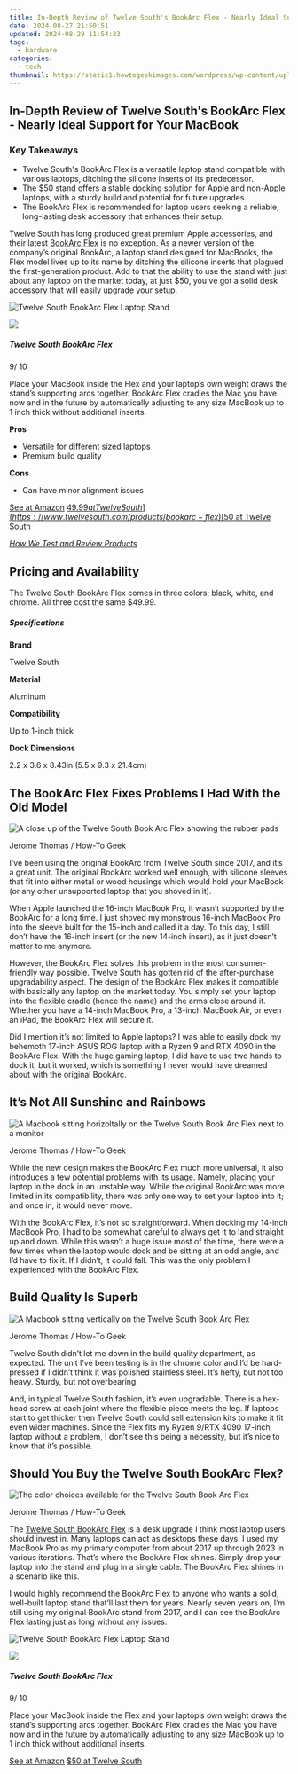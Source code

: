 ```yaml
---
title: In-Depth Review of Twelve South's BookArc Flex - Nearly Ideal Support for Your MacBook
date: 2024-08-27 21:50:51
updated: 2024-08-29 11:54:23
tags:
  - hardware
categories:
  - tech
thumbnail: https://static1.howtogeekimages.com/wordpress/wp-content/uploads/wm/2024/07/a-macbook-sitting-horizoltally-on-the-twelve-south-book-arc-flex1jpg_53495744743_o.jpg
---
```


## In-Depth Review of Twelve South's BookArc Flex - Nearly Ideal Support for Your MacBook

### Key Takeaways

* Twelve South's BookArc Flex is a versatile laptop stand compatible with various laptops, ditching the silicone inserts of its predecessor.
* The $50 stand offers a stable docking solution for Apple and non-Apple laptops, with a sturdy build and potential for future upgrades.
* The BookArc Flex is recommended for laptop users seeking a reliable, long-lasting desk accessory that enhances their setup.

 Twelve South has long produced great premium Apple accessories, and their latest [BookArc Flex](https://www.amazon.com/Twelve-South-Space-Saving-Vertical-Organize/dp/B0C28MN2R1?tag=hotoge-20&ascsubtag=UUhtgUeUpU2004006&asc%5Frefurl=https%3A%2F%2Fwww.howtogeek.com%2Ftwelve-south-bookarc-flex-review%2F&asc%5Fcampaign=Authority) is no exception. As a newer version of the company’s original BookArc, a laptop stand designed for MacBooks, the Flex model lives up to its name by ditching the silicone inserts that plagued the first-generation product. Add to that the ability to use the stand with just about any laptop on the market today, at just $50, you’ve got a solid desk accessory that will easily upgrade your setup.

![Twelve South BookArc Flex Laptop Stand](https://static1.howtogeekimages.com/wordpress/wp-content/uploads/2024/07/twelve-south-bookarc-flex-laptop-stand.png) 

![](https://static1.howtogeekimages.com/wordpresshttps://static0.howtogeekimages.com/wordpress/wp-content/uploads/2024/04/how-to-geek-editor-s-choice-badge.png) 

#####  Twelve South BookArc Flex

9/ 10 

Place your MacBook inside the Flex and your laptop’s own weight draws the stand’s supporting arcs together. BookArc Flex cradles the Mac you have now and in the future by automatically adjusting to any size MacBook up to 1 inch thick without additional inserts. 

**Pros** 
* Versatile for different sized laptops
* Premium build quality

**Cons** 
* Can have minor alignment issues

[See at Amazon](https://www.amazon.com/Twelve-South-Space-Saving-Vertical-Organize/dp/B0C28MN2R1?tag=hotoge-20&ascsubtag=UUhtgUeUpU2004006&asc%5Frefurl=https%3A%2F%2Fwww.howtogeek.com%2Ftwelve-south-bookarc-flex-review%2F&asc%5Fcampaign=Authority) [$49.99 at Twelve South](https://www.twelvesouth.com/products/bookarc-flex) [$50 at Twelve South](http://shrsl.com/4m8fk) 

[_How We Test and Review Products_](https://vp-tips.techidaily.com/swiftly-move-data-fast-and-reliable-methods-to-direct-files-onto-your-computer/)

##  Pricing and Availability

 The Twelve South BookArc Flex comes in three colors; black, white, and chrome. All three cost the same $49.99.

#####  Specifications

**Brand** 

 Twelve South 

**Material** 

 Aluminum 

**Compatibility** 

 Up to 1-inch thick 

**Dock Dimensions** 

 2.2 x 3.6 x 8.43in (5.5 x 9.3 x 21.4cm) 

##  The BookArc Flex Fixes Problems I Had With the Old Model

![A close up of the Twelve South Book Arc Flex showing the rubber pads](https://static1.howtogeekimages.com/wordpress/wp-content/uploads/wm/2024/07/a-close-up-of-the-twelve-south-book-arc-flex-showing-the-rubber-padsjpg_53495745238_o.jpg) 

Jerome Thomas / How-To Geek

 I’ve been using the original BookArc from Twelve South since 2017, and it’s a great unit. The original BookArc worked well enough, with silicone sleeves that fit into either metal or wood housings which would hold your MacBook (or any other unsupported laptop that you shoved in it).

 When Apple launched the 16-inch MacBook Pro, it wasn’t supported by the BookArc for a long time. I just shoved my monstrous 16-inch MacBook Pro into the sleeve built for the 15-inch and called it a day. To this day, I still don’t have the 16-inch insert (or the new 14-inch insert), as it just doesn’t matter to me anymore.

 However, the BookArc Flex solves this problem in the most consumer-friendly way possible. Twelve South has gotten rid of the after-purchase upgradability aspect. The design of the BookArc Flex makes it compatible with basically any laptop on the market today. You simply set your laptop into the flexible cradle (hence the name) and the arms close around it. Whether you have a 14-inch MacBook Pro, a 13-inch MacBook Air, or even an iPad, the BookArc Flex will secure it.

 Did I mention it’s not limited to Apple laptops? I was able to easily dock my behemoth 17-inch ASUS ROG laptop with a Ryzen 9 and RTX 4090 in the BookArc Flex. With the huge gaming laptop, I did have to use two hands to dock it, but it worked, which is something I never would have dreamed about with the original BookArc.

##  It’s Not All Sunshine and Rainbows

![A Macbook sitting horizoltally on the Twelve South Book Arc Flex next to a monitor](https://static1.howtogeekimages.com/wordpress/wp-content/uploads/wm/2024/07/a-macbook-sitting-horizoltally-on-the-twelve-south-book-arc-flex-next-to-a-monitorjpg_53494706812_o.jpg) 

Jerome Thomas / How-To Geek

 While the new design makes the BookArc Flex much more universal, it also introduces a few potential problems with its usage. Namely, placing your laptop in the dock in an unstable way. While the original BookArc was more limited in its compatibility, there was only one way to set your laptop into it; and once in, it would never move.

 With the BookArc Flex, it’s not so straightforward. When docking my 14-inch MacBook Pro, I had to be somewhat careful to always get it to land straight up and down. While this wasn’t a huge issue most of the time, there were a few times when the laptop would dock and be sitting at an odd angle, and I’d have to fix it. If I didn’t, it could fall. This was the only problem I experienced with the BookArc Flex.

##  Build Quality Is Superb

![A Macbook sitting vertically on the Twelve South Book Arc Flex](https://static1.howtogeekimages.com/wordpress/wp-content/uploads/wm/2024/07/a-macbook-sitting-vertically-on-the-twelve-south-book-arc-flexjpg_53495597646_o.jpg) 

Jerome Thomas / How-To Geek

 Twelve South didn’t let me down in the build quality department, as expected. The unit I’ve been testing is in the chrome color and I’d be hard-pressed if I didn’t think it was polished stainless steel. It’s hefty, but not too heavy. Sturdy, but not overbearing.

 And, in typical Twelve South fashion, it’s even upgradable. There is a hex-head screw at each joint where the flexible piece meets the leg. If laptops start to get thicker then Twelve South could sell extension kits to make it fit even wider machines. Since the Flex fits my Ryzen 9/RTX 4090 17-inch laptop without a problem, I don’t see this being a necessity, but it’s nice to know that it’s possible.

##  Should You Buy the Twelve South BookArc Flex?

![The color choices available for the Twelve South Book Arc Flex](https://static1.howtogeekimages.com/wordpress/wp-content/uploads/wm/2024/07/the-color-choices-available-for-the-twelve-south-book-arc-flexjpg_53495596756_o.jpg) 

Jerome Thomas / How-To Geek

 The [Twelve South BookArc Flex](http://shrsl.com/4m8fk) is a desk upgrade I think most laptop users should invest in. Many laptops can act as desktops these days. I used my MacBook Pro as my primary computer from about 2017 up through 2023 in various iterations. That’s where the BookArc Flex shines. Simply drop your laptop into the stand and plug in a single cable. The BookArc Flex shines in a scenario like this.

 I would highly recommend the BookArc Flex to anyone who wants a solid, well-built laptop stand that’ll last them for years. Nearly seven years on, I’m still using my original BookArc stand from 2017, and I can see the BookArc Flex lasting just as long without any issues.

![Twelve South BookArc Flex Laptop Stand](https://static1.howtogeekimages.com/wordpress/wp-content/uploads/2024/07/twelve-south-bookarc-flex-laptop-stand.png) 

![](https://static1.howtogeekimages.com/wordpresshttps://static0.howtogeekimages.com/wordpress/wp-content/uploads/2024/01/htg-ec.png) 

#####  Twelve South BookArc Flex

9/ 10 

Place your MacBook inside the Flex and your laptop’s own weight draws the stand’s supporting arcs together. BookArc Flex cradles the Mac you have now and in the future by automatically adjusting to any size MacBook up to 1 inch thick without additional inserts. 

[See at Amazon](https://www.amazon.com/Twelve-South-Space-Saving-Vertical-Organize/dp/B0C28MN2R1?tag=hotoge-20&ascsubtag=UUhtgUeUpU2004006&asc%5Frefurl=https%3A%2F%2Fwww.howtogeek.com%2Ftwelve-south-bookarc-flex-review%2F&asc%5Fcampaign=Authority) [$50 at Twelve South](http://shrsl.com/4m8fk)

<ins class="adsbygoogle"
     style="display:block"
     data-ad-format="autorelaxed"
     data-ad-client="ca-pub-7571918770474297"
     data-ad-slot="1223367746"></ins>



<ins class="adsbygoogle"
     style="display:block"
     data-ad-client="ca-pub-7571918770474297"
     data-ad-slot="8358498916"
     data-ad-format="auto"
     data-full-width-responsive="true"></ins>
